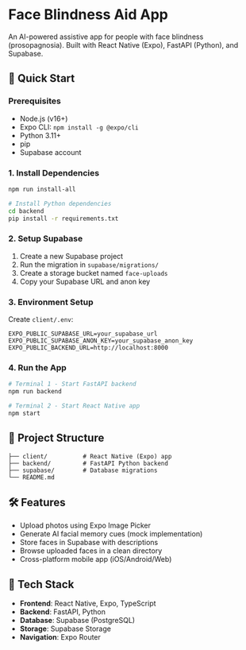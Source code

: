 # Face Blindness Aid App

An AI-powered assistive app for people with face blindness (prosopagnosia). Built with React Native (Expo), FastAPI (Python), and Supabase.

## 🚀 Quick Start

### Prerequisites
- Node.js (v16+)
- Expo CLI: `npm install -g @expo/cli`
- Python 3.11+
- pip
- Supabase account

### 1. Install Dependencies
```bash
npm run install-all

# Install Python dependencies
cd backend
pip install -r requirements.txt
```

### 2. Setup Supabase
1. Create a new Supabase project
2. Run the migration in `supabase/migrations/`
3. Create a storage bucket named `face-uploads`
4. Copy your Supabase URL and anon key

### 3. Environment Setup
Create `client/.env`:
```
EXPO_PUBLIC_SUPABASE_URL=your_supabase_url
EXPO_PUBLIC_SUPABASE_ANON_KEY=your_supabase_anon_key
EXPO_PUBLIC_BACKEND_URL=http://localhost:8000
```

### 4. Run the App
```bash
# Terminal 1 - Start FastAPI backend
npm run backend

# Terminal 2 - Start React Native app
npm start
```

## 📁 Project Structure
```
├── client/          # React Native (Expo) app
├── backend/         # FastAPI Python backend
├── supabase/        # Database migrations
└── README.md
```

## 🛠 Features
- Upload photos using Expo Image Picker
- Generate AI facial memory cues (mock implementation)
- Store faces in Supabase with descriptions
- Browse uploaded faces in a clean directory
- Cross-platform mobile app (iOS/Android/Web)

## 🔧 Tech Stack
- **Frontend**: React Native, Expo, TypeScript
- **Backend**: FastAPI, Python
- **Database**: Supabase (PostgreSQL)
- **Storage**: Supabase Storage
- **Navigation**: Expo Router